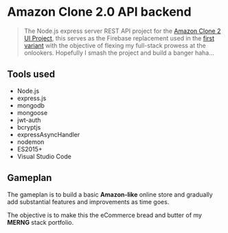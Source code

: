 # Amazon Clone 2.0 API backend

> The Node.js express server REST API project for the [Amazon Clone 2 UI Project](https://github.com/marothi-codes/amazon-clone-2-ui), this serves as the Firebase replacement used in the [first variant](https://github.com/marothi-codes/amazon-clone) with the objective of flexing my full-stack prowess at the onlookers. Hopefully I smash the project and build a banger haha...

## Tools used

- Node.js
- express.js
- mongodb
- mongoose
- jwt-auth
- bcryptjs
- expressAsyncHandler
- nodemon
- ES2015+
- Visual Studio Code

## Gameplan

The gameplan is to build a basic **Amazon-like** online store and gradually add substantial features and improvements as time goes.

The objective is to make this the eCommerce bread and butter of my **MERNG** stack portfolio.
